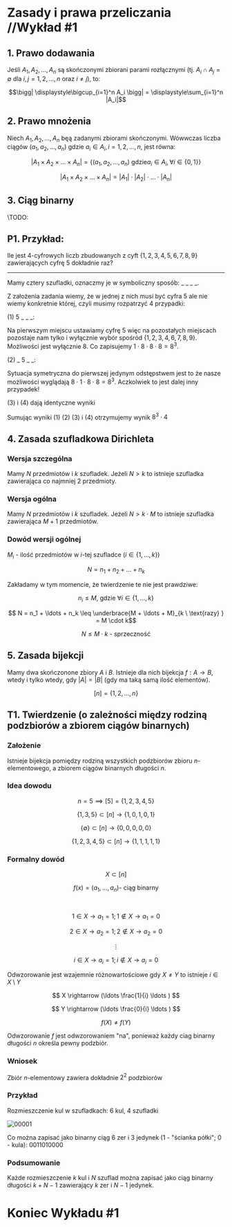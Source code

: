 # Zasady i prawa przeliczania //Wykład #1
## 1. Prawo dodawania

Jeśli $A_1, A_2, \ldots, A_n$ są skończonymi zbiorani parami rozłącznymi (tj. $A_i \cap A_j = \emptyset$ dla $i,j=1,2,\ldots,n$ oraz $i \neq j$), to:

$$\bigg| \displaystyle\bigcup_{i=1}^n A_i \bigg| = \displaystyle\sum_{i=1}^n |A_i|$$

## 2. Prawo mnożenia

Niech $A_1, A_2, \ldots, A_n$ bęą zadanymi zbiorami skończonymi. Wówwczas liczba ciągów $(a_1, a_2, \ldots, a_n)$ gdzie $a_i \in A_i, i = 1,2,\ldots, n$, jest równa:

$$\big| A_1 \times A_2 \times \ldots \times A_n \big| = \big\{ (a_1, a_2, \ldots, a_n) \ \text{gdzie} a_i \in A_i, \forall i \in \{ 0, 1 \} \big\}$$


$$\big| A_1 \times A_2 \times \ldots \times A_n \big| = \big| A_1\big| \cdot \big| A_2\big| \cdot \ldots \cdot \big| A_n\big|$$

## 3. Ciąg binarny

\\TODO:

## P1. Przykład:
Ile jest $4$-cyfrowych liczb zbudowanych z cyft $\{1,2,3,4,5,6,7,8,9\}$ zawierających cyfrę $5$ dokładnie raz?

___

Mamy cztery szufladki, oznaczmy je w symboliczny sposób: $\_ \ \_ \ \_ \ \_$.

Z założenia zadania wiemy, że w jednej z nich musi być cyfra $5$ ale nie wiemy konkretnie której, czyli musimy rozpatrzyć $4$ przypadki:

(1) $5 \ \_ \ \_ \ \_$:

Na pierwszym miejscu ustawiamy cyfrę $5$ więc na pozostałych miejscach pozostaje nam tylko i wyłącznie wybór spośród $\{1,2,3,4,6,7,8,9\}$. Możliwości jest wyłącznie $8$. Co zapisujemy $1 \cdot 8 \cdot 8 \cdot 8 = 8^3$.

(2) $\_ \ 5 \ \_ \ \_$:

Sytuacja symetryczna do pierwszej jedynym odstępstwem jest to że nasze możliwości wyglądają $8 \cdot 1 \cdot 8 \cdot 8 = 8^3$. Aczkolwiek to jest dalej inny przypadek!

(3) i (4) dają identyczne wyniki

Sumując wyniki (1) (2) (3) i (4) otrzymujemy wynik $8^3 \cdot 4$

## 4. Zasada szufladkowa Dirichleta

### Wersja szczególna

Mamy $N$ przedmiotów i $k$ szufladek. Jeżeli $N>k$ to istnieje szufladka zawierająca co najmniej $2$ przedmioty.

### Wersja ogólna

Mamy $N$ przedmiotów i $k$ szufladek. Jeżeli $N > k \cdot M$ to istnieje szufladka zawierająca $M+1$ przedmiotów.

### Dowód wersji ogólnej

$M_i$ - ilość przedmiotów w $i$-tej szufladce $( i \in \{ 1, \ldots, k \} )$

$$ N = n_1 + n_2 + \ldots + n_k $$

Zakładamy w tym momencie, że twierdzenie te nie jest prawdziwe:

$$ n_i \leq M, \ \text{gdzie} \ \forall i \in \{ 1, \ldots, k \} $$

$$ N = n_1 + \ldots + n_k \leq \underbrace{M + \ldots + M}_{k \ \text{razy} } = M \cdot k$$ 

$$ N \leq M \cdot k \ \text{- sprzeczność}$$ 

## 5. Zasada bijekcji

Mamy dwa skończonone zbiory $A$ i $B$. Istnieje dla nich bijekcja $f: A \rightarrow B$, wtedy i tylko wtedy, gdy  $|A| = |B|$ (gdy ma taką samą ilość elementów).

$$ [n] = \{ 1, 2, \ldots, n\} $$

## T1. Twierdzenie (o zależności między rodziną podzbiorów a zbiorem ciągów binarnych)

### Założenie

Istnieje bijekcja pomiędzy rodziną wszystkich podzbiorów zbioru $n$-elementowego, a zbiorem ciągów binarnych długości $n$.

### Idea dowodu

$$ n = 5 \implies [5] = \{ 1, 2, 3, 4, 5 \}$$

$$ \{ 1, 3, 5 \} \subset [n] \rightarrow \{ 1, 0, 1, 0, 1 \} $$

$$ \{ \emptyset \} \subset [n] \rightarrow \{ 0, 0, 0, 0, 0 \} $$

$$ \{ 1, 2, 3, 4, 5 \} \subset [n] \rightarrow \{ 1, 1, 1, 1, 1 \} $$

### Formalny dowód

$$ X \subset [n] $$

$$ f(x) = (a_1, \ldots, a_n) \text{- ciąg binarny} $$

$$ \ $$

$$ 1 \in X \rightarrow a_1 = 1; 1 \not\in X \rightarrow a_1 = 0 $$

$$ 2 \in X \rightarrow a_2 = 1; 2 \not\in X \rightarrow a_2 = 0 $$

$$ \vdots $$

$$ i \in X \rightarrow a_i = 1; i \not\in X \rightarrow a_i = 0 $$

Odwzorowanie jest wzajemnie różnowartościowe gdy $X \not= Y$ to istnieje $i \in X \setminus Y$

$$ X \rightarrow (\ldots \frac{1}{i} \ldots ) $$

$$ Y \rightarrow (\ldots \frac{0}{i} \ldots ) $$

$$ f(X) \not= f(Y) $$

Odwzorowanie $f$ jest odwzorowaniem "na", ponieważ każdy ciag binarny długości $n$ określa pewny podzbiór.

### Wniosek

Zbiór $n$-elementowy zawiera dokładnie $2^2$ podzbiorów

### Przykład

Rozmieszczenie kul w szufladkach: 6 kul, 4 szufladki


![00001](https://i.imgur.com/0beKVPx.png)

Co można zapisać jako binarny ciąg $6$ zer i $3$ jedynek ($1$ - "ścianka półki"; $0$ - kula): $0011010000$

### Podsumowanie

Każde rozmieszczenie $k$ kul i $N$ szuflad można zapisać jako ciąg binarny długości $k+N-1$ zawierający $k$ zer i $N-1$ jedynek.

# Koniec Wykładu #1
